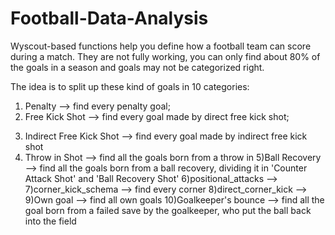 # Football-Data-Analysis

Wyscout-based functions help you define how a football team can score during a match.
They are not fully working, you can only find about 80% of the goals in a season and goals may not be categorized right.

The idea is to split up these kind of goals in 10 categories:

1. Penalty  --> find every penalty goal;
2. Free Kick Shot --> find every goal made by direct free kick shot;
3) Indirect Free Kick Shot --> find every goal made by indirect free kick shot
4) Throw in Shot --> find all the goals born from a throw in
5)Ball Recovery --> find all the goals born from a ball recovery, dividing it in 'Counter Attack Shot' and 'Ball Recovery Shot'
6)positional_attacks -->
7)corner_kick_schema --> find every corner 
8)direct_corner_kick -->
9)Own goal --> find all own goals
10)Goalkeeper's bounce --> find all the goal born from a failed save by the goalkeeper, who put the ball back into the field

